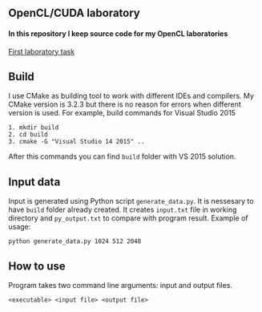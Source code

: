 ## OpenCL/CUDA laboratory

#### In this repository I keep source code for my OpenCL laboratories
[First laboratory task](https://docs.google.com/viewer?a=v&pid=sites&srcid=ZGVmYXVsdGRvbWFpbnxwcmltYXRjdWRhfGd4OjRhZmZiN2QzMzBlNzVhN2U)


## Build

I use CMake as building tool to work with different IDEs and compilers.
My CMake version is 3.2.3 but there is no reason for errors when different version is used.
For example, build commands for Visual Studio 2015

```
1. mkdir build
2. cd build
3. cmake -G "Visual Studio 14 2015" ..
```
After this commands you can find `build` folder with VS 2015 solution.

## Input data

Input is generated using Python script `generate_data.py`. It is nessesary to have `build` folder already created.
It creates `input.txt` file in working directory and `py_output.txt` to compare with program result.
Example of usage:
```
python generate_data.py 1024 512 2048
```
## How to use
Program takes two command line arguments: input and output files.
```
<executable> <input file> <output file>
```
